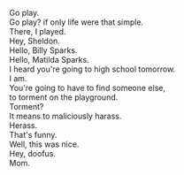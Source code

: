 
Go play.     
Go play? if only life were that simple.    
There, I played.    
Hey, Sheldon.    
Hello, Billy Sparks.    
Hello, Matilda Sparks.    
I heard you're going to high school tomorrow.    
I am.    
You're going to have to find someone else,    
to torment on the playground.    
Torment?    
It means to maliciously harass.    
Herass.    
That's funny.    
Well, this was nice.    
Hey, doofus.    
Mom.    







